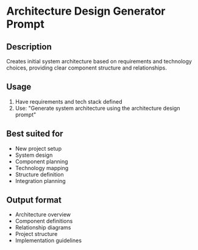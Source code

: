 # Architecture Design Generator Prompt

## Description
Creates initial system architecture based on requirements and technology choices, providing clear component structure and relationships.

## Usage
1. Have requirements and tech stack defined
2. Use: "Generate system architecture using the architecture design prompt"

## Best suited for
- New project setup
- System design
- Component planning
- Technology mapping
- Structure definition
- Integration planning

## Output format
- Architecture overview
- Component definitions
- Relationship diagrams
- Project structure
- Implementation guidelines
